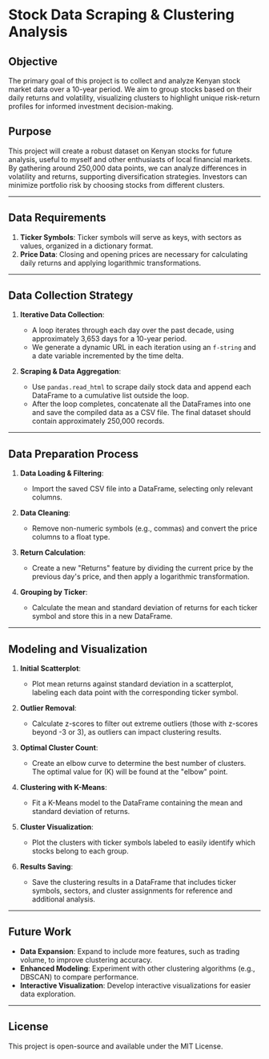 # Stock Data Scraping & Clustering Analysis

## Objective
The primary goal of this project is to collect and analyze Kenyan stock market data over a 10-year period. We aim to group stocks based on their daily returns and volatility, visualizing clusters to highlight unique risk-return profiles for informed investment decision-making.

## Purpose
This project will create a robust dataset on Kenyan stocks for future analysis, useful to myself and other enthusiasts of local financial markets. By gathering around 250,000 data points, we can analyze differences in volatility and returns, supporting diversification strategies. Investors can minimize portfolio risk by choosing stocks from different clusters.

---

## Data Requirements
1. **Ticker Symbols**: Ticker symbols will serve as keys, with sectors as values, organized in a dictionary format.
2. **Price Data**: Closing and opening prices are necessary for calculating daily returns and applying logarithmic transformations.

---

## Data Collection Strategy
1. **Iterative Data Collection**:
   - A loop iterates through each day over the past decade, using approximately 3,653 days for a 10-year period.
   - We generate a dynamic URL in each iteration using an `f-string` and a date variable incremented by the time delta.

2. **Scraping & Data Aggregation**:
   - Use `pandas.read_html` to scrape daily stock data and append each DataFrame to a cumulative list outside the loop.
   - After the loop completes, concatenate all the DataFrames into one and save the compiled data as a CSV file. The final dataset should contain approximately 250,000 records.

---

## Data Preparation Process
1. **Data Loading & Filtering**:
   - Import the saved CSV file into a DataFrame, selecting only relevant columns.

2. **Data Cleaning**:
   - Remove non-numeric symbols (e.g., commas) and convert the price columns to a float type.

3. **Return Calculation**:
   - Create a new "Returns" feature by dividing the current price by the previous day's price, and then apply a logarithmic transformation.

4. **Grouping by Ticker**:
   - Calculate the mean and standard deviation of returns for each ticker symbol and store this in a new DataFrame.

---

## Modeling and Visualization
1. **Initial Scatterplot**:
   - Plot mean returns against standard deviation in a scatterplot, labeling each data point with the corresponding ticker symbol.

2. **Outlier Removal**:
   - Calculate z-scores to filter out extreme outliers (those with z-scores beyond -3 or 3), as outliers can impact clustering results.

3. **Optimal Cluster Count**:
   - Create an elbow curve to determine the best number of clusters. The optimal value for \(K\) will be found at the "elbow" point.

4. **Clustering with K-Means**:
   - Fit a K-Means model to the DataFrame containing the mean and standard deviation of returns.

5. **Cluster Visualization**:
   - Plot the clusters with ticker symbols labeled to easily identify which stocks belong to each group.

6. **Results Saving**:
   - Save the clustering results in a DataFrame that includes ticker symbols, sectors, and cluster assignments for reference and additional analysis.

---

## Future Work
- **Data Expansion**: Expand to include more features, such as trading volume, to improve clustering accuracy.
- **Enhanced Modeling**: Experiment with other clustering algorithms (e.g., DBSCAN) to compare performance.
- **Interactive Visualization**: Develop interactive visualizations for easier data exploration.

---

## License
This project is open-source and available under the MIT License.
